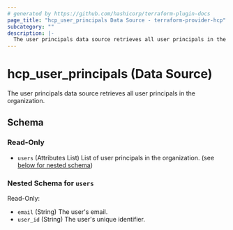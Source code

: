 ```yaml
---
# generated by https://github.com/hashicorp/terraform-plugin-docs
page_title: "hcp_user_principals Data Source - terraform-provider-hcp"
subcategory: ""
description: |-
  The user principals data source retrieves all user principals in the organization.
---
```


# hcp_user_principals (Data Source)

The user principals data source retrieves all user principals in the organization.



<!-- schema generated by tfplugindocs -->
## Schema

### Read-Only

- `users` (Attributes List) List of user principals in the organization. (see [below for nested schema](#nestedatt--users))

<a id="nestedatt--users"></a>
### Nested Schema for `users`

Read-Only:

- `email` (String) The user's email.
- `user_id` (String) The user's unique identifier.
